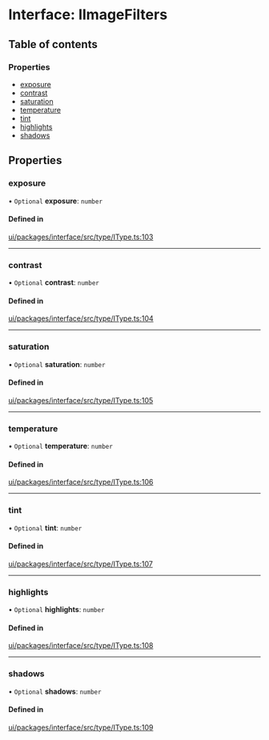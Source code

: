 # Interface: IImageFilters

## Table of contents

### Properties

- [exposure](IImageFilters.md#exposure)
- [contrast](IImageFilters.md#contrast)
- [saturation](IImageFilters.md#saturation)
- [temperature](IImageFilters.md#temperature)
- [tint](IImageFilters.md#tint)
- [highlights](IImageFilters.md#highlights)
- [shadows](IImageFilters.md#shadows)

## Properties

### exposure

• `Optional` **exposure**: `number`

#### Defined in

[ui/packages/interface/src/type/IType.ts:103](https://github.com/leaferjs/leafer-ui/blob/d5b15f5/packages/interface/src/type/IType.ts#L103)

___

### contrast

• `Optional` **contrast**: `number`

#### Defined in

[ui/packages/interface/src/type/IType.ts:104](https://github.com/leaferjs/leafer-ui/blob/d5b15f5/packages/interface/src/type/IType.ts#L104)

___

### saturation

• `Optional` **saturation**: `number`

#### Defined in

[ui/packages/interface/src/type/IType.ts:105](https://github.com/leaferjs/leafer-ui/blob/d5b15f5/packages/interface/src/type/IType.ts#L105)

___

### temperature

• `Optional` **temperature**: `number`

#### Defined in

[ui/packages/interface/src/type/IType.ts:106](https://github.com/leaferjs/leafer-ui/blob/d5b15f5/packages/interface/src/type/IType.ts#L106)

___

### tint

• `Optional` **tint**: `number`

#### Defined in

[ui/packages/interface/src/type/IType.ts:107](https://github.com/leaferjs/leafer-ui/blob/d5b15f5/packages/interface/src/type/IType.ts#L107)

___

### highlights

• `Optional` **highlights**: `number`

#### Defined in

[ui/packages/interface/src/type/IType.ts:108](https://github.com/leaferjs/leafer-ui/blob/d5b15f5/packages/interface/src/type/IType.ts#L108)

___

### shadows

• `Optional` **shadows**: `number`

#### Defined in

[ui/packages/interface/src/type/IType.ts:109](https://github.com/leaferjs/leafer-ui/blob/d5b15f5/packages/interface/src/type/IType.ts#L109)
